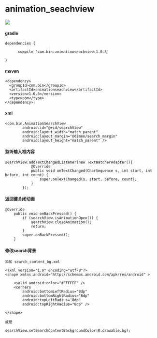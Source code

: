 # animation_seachview

![](https://github.com/tengbinlive/mtestproject/blob/master/images/demo.gif) 

#### gradle

    dependencies {

          compile 'com.bin:animationseachview:1.0.8'

    }

#### maven

    <dependency>
      <groupId>com.bin</groupId>
      <artifactId>animationseachview</artifactId>
      <version>1.0.6</version>
      <type>pom</type>
    </dependency>

#### xml

    <com.bin.AnimationSearchView
            android:id="@+id/searchView"
            android:layout_width="match_parent"
            android:layout_margin="@dimen/search_margin"
            android:layout_height="match_parent" />


#### 监听输入框内容

    searchView.addTextChangedListener(new TextWatcherAdapter(){
                @Override
                public void onTextChanged(CharSequence s, int start, int before, int count) {
                    super.onTextChanged(s, start, before, count);
                }
            });

#### 返回键关闭动画

    @Override
        public void onBackPressed() {
            if (searchView.isAnimationOpen()) {
                searchView.closeAnimation();
                return;
            }
            super.onBackPressed();
        }
        
#### 修改search背景 

    添加 search_content_bg.xml
    
    <?xml version="1.0" encoding="utf-8"?>
    <shape xmlns:android="http://schemas.android.com/apk/res/android" >
    
        <solid android:color="#FFFFFF" />
        <corners
            android:bottomLeftRadius="8dp"
            android:bottomRightRadius="8dp"
            android:topLeftRadius="8dp"
            android:topRightRadius="8dp" />
    
    </shape>
    
    或是
    
    searchView.setSearchContentBackgroundColor(R.drawable.bg);

